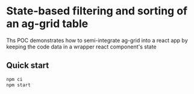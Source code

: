 # State-based filtering and sorting of an ag-grid table

Ths POC demonstrates how to semi-integrate ag-grid into a react app by keeping the code data in a wrapper react component's state 

## Quick start

```bash
npm ci
npm start
```
